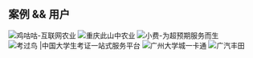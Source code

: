 ## 案例 && 用户


![鸡咕咕-互联网农业][1] 
![重庆此山中农业][2] 
![小费-为超预期服务而生][3]
![考过鸟 |中国大学生考证一站式服务平台][5]
![广州大学城一卡通][6]
![广汽丰田][7]


 
[1]: https://dn-coding-net-production-pp.qbox.me/93eaaf4e-a6f4-4c19-9ea7-0ddc0c8463de.png
[2]: https://dn-coding-net-production-pp.qbox.me/6af1d882-aad2-41bc-917e-a1862dff4096.png
[3]: https://dn-coding-net-production-pp.qbox.me/ea0d288c-d209-4bf8-a161-79485eae0006.png
[4]: http://xiaofeiapp.com/
[5]: https://dn-coding-net-production-pp.qbox.me/cb23311e-4b13-4e95-b16f-2e1413e62449.png
[6]: https://dn-coding-net-production-pp.qbox.me/6d1db4af-b182-48c5-9205-8f9d0971be66.png
[7]: https://dn-coding-net-production-pp.qbox.me/1ff380f0-48a1-4c07-bd4b-1c9de957b3a9.png